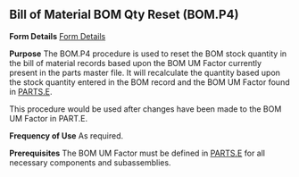 ## Bill of Material BOM Qty Reset (BOM.P4)
<PageHeader />

**Form Details**
[Form Details](../BOM-P4-1/README.md)

**Purpose**
The BOM.P4 procedure is used to reset the BOM stock quantity in the bill of
material records based upon the BOM UM Factor currently present in the parts
master file. It will recalculate the quantity based upon the stock quantity
entered in the BOM record and the BOM UM Factor found in
[PARTS.E](../PARTS-E/README.md).

This procedure would be used after changes have been made to the BOM UM Factor
in PART.E.

**Frequency of Use**
As required.

**Prerequisites**
The BOM UM Factor must be defined in [PARTS.E](../PARTS-E/README.md) for all necessary
components and subassemblies.

<badge text= "Version 8.10.57 " vertical="middle" />

<PageFooter />
